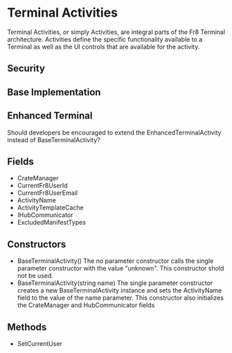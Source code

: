 # Terminal Activities
Terminal Activities, or simply Activities, are integral parts of the Fr8 Terminal architecture. Activities define the specific functionality available to a Terminal as well as the UI controls that are available for the activity.

## Security

## Base Implementation

## Enhanced Terminal
Should developers be encouraged to extend the EnhancedTerminalActivity instead of BaseTerminalActivity?

## Fields
* CrateManager
* CurrentFr8UserId
* CurrentFr8UserEmail
* ActivityName
* ActivityTemplateCache
* IHubCommunicator
* ExcludedManifestTypes

## Constructors
* BaseTerminalActivity()
The no parameter constructor calls the single parameter constructor with the value "unknown". This constructor shold not be used.
* BaseTerminalActivity(string name)
The single parameter constructor creates a new BaseTerminalActivity instance and sets the ActivityName field to the value of the name parameter. This constructor also initializes the CrateManager and HubCommunicator fields

## Methods
* SetCurrentUser

